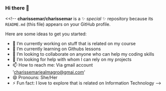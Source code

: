 ### Hi there 👋

<<!--
**charissemar/charissemar** is a ✨ _special_ ✨ repository because its `README.md` (this file) appears on your GitHub profile.

Here are some ideas to get you started:

- 🔭 I’m currently working on stuff that is related on my course
- 🌱 I’m currently learning on Githubs lessons
- 👯 I’m looking to collaborate on anyone who can help my coding skills
- 🤔 I’m looking for help with whom I can rely on my projects 
- 📫 How to reach me: Via gmail account 'charissemariealmagro@gmai.com'
- 😄 Pronouns: She/Her
- ⚡ Fun fact: I love to explore that is related on Information Technology
-->
